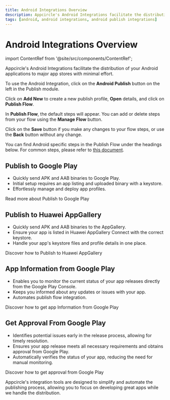 ```yaml
---
title: Android Integrations Overview
description: Appcircle's Android Integrations facilitate the distribution of your Android applications to major app stores with minimal effort.
tags: [android, android integrations, android publish integrations]
---
```


# Android Integrations Overview

import ContentRef from '@site/src/components/ContentRef';

Appcircle's Android Integrations facilitate the distribution of your Android applications to major app stores with minimal effort.

To use the Android Integration, click on the **Android Publish** button on the left in the Publish module.

<Screenshot url='https://cdn.appcircle.io/docs/assets/publish-leftbar-android.png' />

Click on **Add New** to create a new publish profile, **Open** details, and click on **Publish Flow**.

<Screenshot url='https://cdn.appcircle.io/docs/assets/publish-android-flow.png' />

In **Publish Flow**, the default steps will appear. You can add or delete steps from your flow using the **Manage Flow** button.

<Screenshot url='https://cdn.appcircle.io/docs/assets/publish-flow-android-in.png' />

Click on the **Save** button if you make any changes to your flow steps, or use the **Back** button without any change.

You can find Android specific steps in the Publish Flow under the headings below. For common steps, please refer to [this document](/publish-integrations/common-publish-integrations/).

## Publish to Google Play

- Quickly send APK and AAB binaries to Google Play.
- Initial setup requires an app listing and uploaded binary with a keystore.
- Effortlessly manage and deploy app profiles.

<ContentRef url="/publish-integrations/android-publish-integrations/publish-to-google-play">
Read more about Publish to Google Play
</ContentRef>

## Publish to Huawei AppGallery

- Quickly send APK and AAB binaries to the AppGallery.
- Ensure your app is listed in Huawei AppGallery Connect with the correct keystore.
- Handle your app's keystore files and profile details in one place.

<ContentRef url="/publish-integrations/android-publish-integrations/publish-to-huawei-appgallery">
Discover how to Publish to Huawei AppGallery
</ContentRef>

## App Information from Google Play

- Enables you to monitor the current status of your app releases directly from the Google Play Console.
- Keeps you informed about any updates or issues with your app.
- Automates publish flow integration.

<ContentRef url="/publish-integrations/android-publish-integrations/app-information-from-google-play">
Discover how to get app Information from Google Play
</ContentRef>

## Get Approval From Google Play

- Identifies potential issues early in the release process, allowing for timely resolution.
- Ensures your app release meets all necessary requirements and obtains approval from Google Play.
- Automatically verifies the status of your app, reducing the need for manual monitoring.

<ContentRef url="/publish-integrations/android-publish-integrations/get-approval-from-google-play">
Discover how to get approval from Google Play
</ContentRef>

Appcircle's integration tools are designed to simplify and automate the publishing process, allowing you to focus on developing great apps while we handle the distribution.
